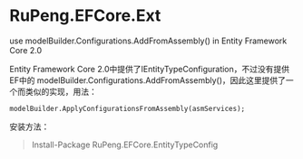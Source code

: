 # RuPeng.EFCore.Ext
use modelBuilder.Configurations.AddFromAssembly() in Entity Framework Core 2.0

Entity Framework Core 2.0中提供了IEntityTypeConfiguration，不过没有提供EF中的 modelBuilder.Configurations.AddFromAssembly()，因此这里提供了一个而类似的实现，用法：
```
modelBuilder.ApplyConfigurationsFromAssembly(asmServices);
```
安装方法：
>Install-Package RuPeng.EFCore.EntityTypeConfig

